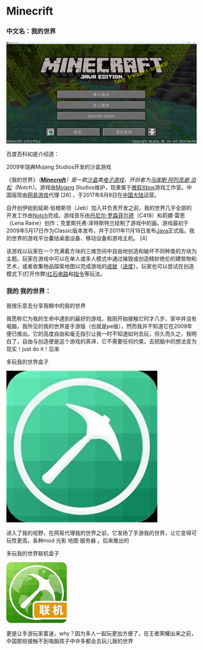 

#                              Minecrift

###                                          中文名：我的世界

![Minecrift截图](Minecrift截图.png)

百度百科如是介绍道：

2009年瑞典Mojang Studios开发的沙盒游戏

《我的世界》*（**[Minecraft](https://baike.baidu.com/item/Minecraft/4623854?fromModule=lemma_inlink)**）*是一款[沙盒](https://baike.baidu.com/item/沙盒/3769297?fromModule=lemma_inlink)类[电子游戏](https://baike.baidu.com/item/电子游戏/195750?fromModule=lemma_inlink)，开创者为[马库斯·阿列克谢·泊松](https://baike.baidu.com/item/马库斯·阿列克谢·泊松/6980057?fromModule=lemma_inlink)*（Notch）*。游戏由[Mojang](https://baike.baidu.com/item/Mojang/2253597?fromModule=lemma_inlink) Studios维护，现隶属于[微软](https://baike.baidu.com/item/微软/124767?fromModule=lemma_inlink)[Xbox](https://baike.baidu.com/item/Xbox/277794?fromModule=lemma_inlink)游戏工作室。中国版现由[网易游戏](https://baike.baidu.com/item/网易游戏/1918119?fromModule=lemma_inlink)代理 [26] ，于2017年8月8日在[中国大陆](https://baike.baidu.com/item/中国大陆/5944925?fromModule=lemma_inlink)运营。

自开创伊始到延斯·伯根斯坦（Jeb）加入并负责开发之前，我的世界几乎全部的开发工作由[Notch](https://baike.baidu.com/item/Notch/10177581?fromModule=lemma_inlink)完成。游戏音乐由[丹尼尔·罗森菲尔德](https://baike.baidu.com/item/丹尼尔·罗森菲尔德/16822413?fromModule=lemma_inlink)（C418）和莉娜·雷恩（Lena Raine）创作；克里斯托弗·泽特斯特兰绘制了游戏中的画。游戏最初于2009年5月17日作为Classic版本发布，并于2011年11月18日发布[Java](https://baike.baidu.com/item/Java/85979?fromModule=lemma_inlink)正式版。我的世界的游戏平台囊括桌面设备、移动设备和游戏主机。 [4] 

该游戏以玩家在一个充满着方块的三维空间中自由地创造和破坏不同种类的方块为主题。玩家在游戏中可以在单人或多人模式中通过摧毁或创造精妙绝伦的建筑物和艺术，或者收集物品探索地图以完成游戏的[成就](https://baike.baidu.com/item/成就/19928754?fromModule=lemma_inlink)（[进度](https://baike.baidu.com/item/进度/24472016?fromModule=lemma_inlink)）。玩家也可以尝试在创造模式下(打开作弊)[红石电路](https://baike.baidu.com/item/红石电路/6384512?fromModule=lemma_inlink)和[指令](https://baike.baidu.com/item/指令/18765029?fromModule=lemma_inlink)等玩法。

### 我的       我的世界：

我很乐意去分享我眼中的我的世界

我愿称它为我的生命中遇到的最好的游戏，我刚开始接触它时才八岁，家中并没有电脑，我所见的我的世界是手游版（也就是pe版），然而我并不知道它在2009年便已推出。它的高度自由和毫无指引让我一时不知道如何去玩，但久而久之，我明白了，自由与创造便是这个游戏的真谛，它不需要任何约束。去把脑中的想法变为现实！just do it！后来

多玩我的世界盒子

![](7dd98d1001e9390114e685a671ec54e737d19645.jpg)

进入了我的视野，在网易代理我的世界之前，它发扬了手游我的世界，让它变得可玩性更高，各种mod 光影 地图 服务器 。后来推出的

多玩我的世界联机盒子

![](u=1037677664,2765409858&fm=253&fmt=auto&app=138&f=JPEG.jpg)

更是让手游玩家着迷，why？因为多人一起玩更加方便了，在王者荣耀出来之前，中国那些接触不到电脑孩子中许多都会去玩儿我的世界

